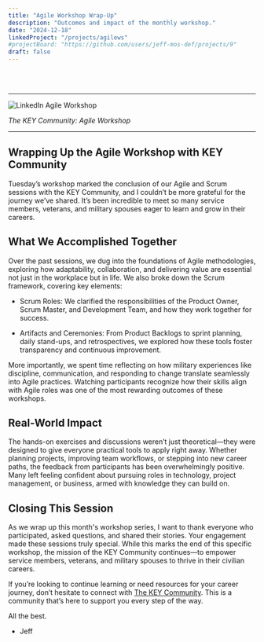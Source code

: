 ```yaml
---
title: "Agile Workshop Wrap-Up"
description: "Outcomes and impact of the monthly workshop."
date: "2024-12-18"
linkedProject: "/projects/agilews"
#projectBoard: "https://github.com/users/jeff-mos-def/projects/9"
draft: false
---
```


<br/><br/>

---

<img src="/img/agilews.jpeg" alt="LinkedIn Agile Workshop">

<p><em>The KEY Community: Agile Workshop</em></p>

---


## Wrapping Up the Agile Workshop with KEY Community

Tuesday’s workshop marked the conclusion of our Agile and Scrum sessions with the KEY Community, and I couldn’t be more grateful for the journey we’ve shared. It’s been incredible to meet so many service members, veterans, and military spouses eager to learn and grow in their careers.

## What We Accomplished Together

Over the past sessions, we dug into the foundations of Agile methodologies, exploring how adaptability, collaboration, and delivering value are essential not just in the workplace but in life. We also broke down the Scrum framework, covering key elements:

- Scrum Roles: We clarified the responsibilities of the Product Owner, Scrum Master, and Development Team, and how they work together for success.

- Artifacts and Ceremonies: From Product Backlogs to sprint planning, daily stand-ups, and retrospectives, we explored how these tools foster transparency and continuous improvement.

More importantly, we spent time reflecting on how military experiences like discipline, communication, and responding to change translate seamlessly into Agile practices. Watching participants recognize how their skills align with Agile roles was one of the most rewarding outcomes of these workshops.

## Real-World Impact

The hands-on exercises and discussions weren’t just theoretical—they were designed to give everyone practical tools to apply right away. Whether planning projects, improving team workflows, or stepping into new career paths, the feedback from participants has been overwhelmingly positive. Many left feeling confident about pursuing roles in technology, project management, or business, armed with knowledge they can build on.

## Closing This Session

As we wrap up this month's workshop series, I want to thank everyone who participated, asked questions, and shared their stories. Your engagement made these sessions truly special. While this marks the end of this specific workshop, the mission of the KEY Community continues—to empower service members, veterans, and military spouses to thrive in their civilian careers.

If you’re looking to continue learning or need resources for your career journey, don’t hesitate to connect with <a href="https://www.thekeycommunity.org/" target="_blank">The KEY Community</a>. This is a community that’s here to support you every step of the way.

All the best.

- Jeff